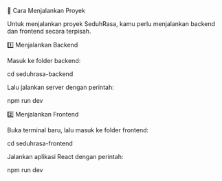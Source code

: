🚀 Cara Menjalankan Proyek

Untuk menjalankan proyek SeduhRasa, kamu perlu menjalankan backend dan frontend secara terpisah.

1️⃣ Menjalankan Backend

Masuk ke folder backend:

cd seduhrasa-backend


Lalu jalankan server dengan perintah:

npm run dev

2️⃣ Menjalankan Frontend

Buka terminal baru, lalu masuk ke folder frontend:

cd seduhrasa-frontend


Jalankan aplikasi React dengan perintah:

npm run dev
